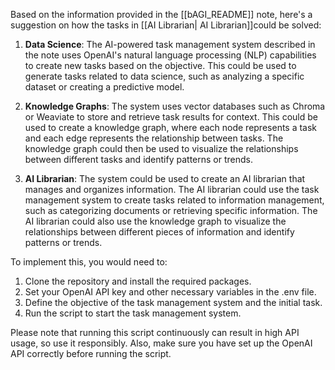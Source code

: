Based on the information provided in the [[bAGI_README]] note, here's a suggestion on how the tasks in  [[AI Librarian| AI Librarian]]could be solved:

1. **Data Science**: The AI-powered task management system described in the note uses OpenAI's natural language processing (NLP) capabilities to create new tasks based on the objective. This could be used to generate tasks related to data science, such as analyzing a specific dataset or creating a predictive model.

2. **Knowledge Graphs**: The system uses vector databases such as Chroma or Weaviate to store and retrieve task results for context. This could be used to create a knowledge graph, where each node represents a task and each edge represents the relationship between tasks. The knowledge graph could then be used to visualize the relationships between different tasks and identify patterns or trends.

3. **AI Librarian**: The system could be used to create an AI librarian that manages and organizes information. The AI librarian could use the task management system to create tasks related to information management, such as categorizing documents or retrieving specific information. The AI librarian could also use the knowledge graph to visualize the relationships between different pieces of information and identify patterns or trends.

To implement this, you would need to:

1. Clone the repository and install the required packages.
2. Set your OpenAI API key and other necessary variables in the .env file.
3. Define the objective of the task management system and the initial task.
4. Run the script to start the task management system.

Please note that running this script continuously can result in high API usage, so use it responsibly. Also, make sure you have set up the OpenAI API correctly before running the script.